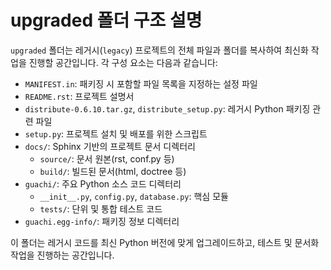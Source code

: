# upgraded 폴더 구조 설명

`upgraded` 폴더는 레거시(`legacy`) 프로젝트의 전체 파일과 폴더를 복사하여 최신화 작업을 진행할 공간입니다. 각 구성 요소는 다음과 같습니다:

- `MANIFEST.in`: 패키징 시 포함할 파일 목록을 지정하는 설정 파일
- `README.rst`: 프로젝트 설명서
- `distribute-0.6.10.tar.gz`, `distribute_setup.py`: 레거시 Python 패키징 관련 파일
- `setup.py`: 프로젝트 설치 및 배포를 위한 스크립트
- `docs/`: Sphinx 기반의 프로젝트 문서 디렉터리
    - `source/`: 문서 원본(rst, conf.py 등)
    - `build/`: 빌드된 문서(html, doctree 등)
- `guachi/`: 주요 Python 소스 코드 디렉터리
    - `__init__.py`, `config.py`, `database.py`: 핵심 모듈
    - `tests/`: 단위 및 통합 테스트 코드
- `guachi.egg-info/`: 패키징 정보 디렉터리

이 폴더는 레거시 코드를 최신 Python 버전에 맞게 업그레이드하고, 테스트 및 문서화 작업을 진행하는 공간입니다.